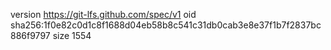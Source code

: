 version https://git-lfs.github.com/spec/v1
oid sha256:1f0e82c0d1c8f1688d04eb58b8c541c31db0cab3e8e37f1b7f2837bc886f9797
size 1554
